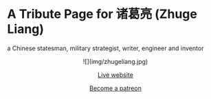 # A Tribute Page for 诸葛亮 (Zhuge Liang)

a Chinese statesman, military strategist, writer, engineer and inventor

<center>![](img/zhugeliang.jpg)

<a href = "http://zhugeliang.yingjiehu.com/">Live website</a>

<a href = "https://www.patreon.com/yingjiehu">Become a patreon</a>

</center>